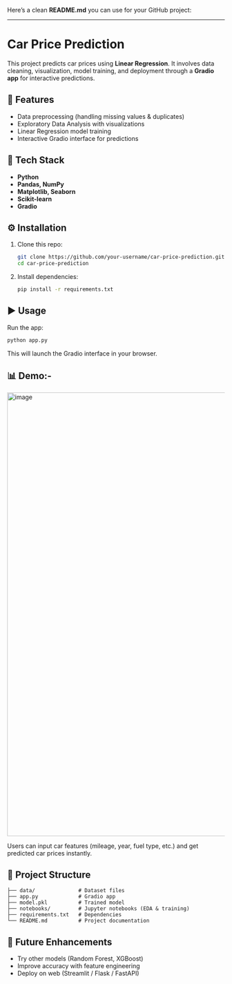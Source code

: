 Here’s a clean **README.md** you can use for your GitHub project:

---

# Car Price Prediction

This project predicts car prices using **Linear Regression**. It involves data cleaning, visualization, model training, and deployment through a **Gradio app** for interactive predictions.

## 📌 Features

* Data preprocessing (handling missing values & duplicates)
* Exploratory Data Analysis with visualizations
* Linear Regression model training
* Interactive Gradio interface for predictions

## 🚀 Tech Stack

* **Python**
* **Pandas, NumPy**
* **Matplotlib, Seaborn**
* **Scikit-learn**
* **Gradio**

## ⚙️ Installation

1. Clone this repo:

   ```bash
   git clone https://github.com/your-username/car-price-prediction.git
   cd car-price-prediction
   ```
2. Install dependencies:

   ```bash
   pip install -r requirements.txt
   ```

## ▶️ Usage

Run the app:

```bash
python app.py
```

This will launch the Gradio interface in your browser.

## 📊 Demo:- 
<img width="1830" height="1028" alt="image" src="https://github.com/user-attachments/assets/31345044-1d95-4347-a588-41068dc89b1b" />


Users can input car features (mileage, year, fuel type, etc.) and get predicted car prices instantly.

## 📂 Project Structure

```
├── data/              # Dataset files
├── app.py             # Gradio app
├── model.pkl          # Trained model
├── notebooks/         # Jupyter notebooks (EDA & training)
├── requirements.txt   # Dependencies
└── README.md          # Project documentation
```

## 🔮 Future Enhancements

* Try other models (Random Forest, XGBoost)
* Improve accuracy with feature engineering
* Deploy on web (Streamlit / Flask / FastAPI)
